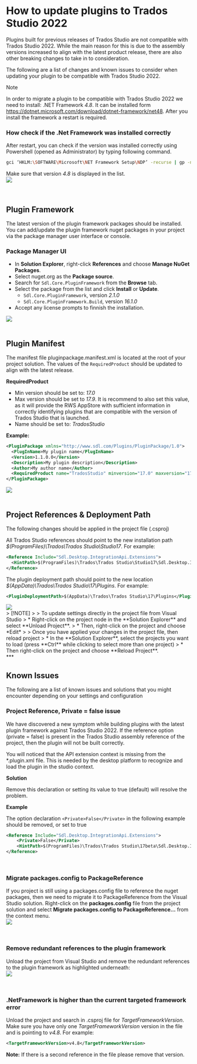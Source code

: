# How to update plugins to Trados Studio 2022

Plugins built for previous releases of Trados Studio are not compatible with Trados Studio 2022.  While the main reason for this is due to the assembly versions increased to align with the latest product release, there are also other breaking changes to take in to consideration. 

The following are a list of changes and known issues to consider when updating your plugin to be compatible with Trados Studio 2022.

> [!NOTE]
>
> In order to migrate a plugin to be compatible with Trados Studio 2022 we need to install:
> .NET Framework *4.8*. It can be installed form https://dotnet.microsoft.com/download/dotnet-framework/net48. After you install the framework a restart is required.

### How check if the .Net Framework was installed correctly
After restart, you can check if the version was installed correctly using Powershell (opened as Administrator) by typing following command.
```sh
gci ‘HKLM:\SOFTWARE\Microsoft\NET Framework Setup\NDP’ -recurse | gp -name Version -EA 0 | where { $_.PSChildName -match ‘^(?!S)\p{L}’} | select PSChildName, Version
```
Make sure that version *4.8* is displayed in the list.
<img style="display:block; margin: 0px" src="images/CheckInstalledNetFramework.png" />

<br/>

## Plugin Framework
The latest version of the plugin framework packages should be installed. You can add/update the plugin framework nuget packages in your project via the package manager user interface or console.
### Package Manager UI
* In **Solution Explorer**, right-click **References** and choose **Manage NuGet Packages**.
* Select nuget.org as the **Package source**.
* Search for `Sdl.Core.PluginFramework` from the **Browse** tab.
* Select the package from the list and click **Install** or **Update**.
  * `Sdl.Core.PluginFramework`, version _2.1.0_
  * `Sdl.Core.PluginFramework.Build`, version _16.1.0_
* Accept any license prompts to finnish the installation.
<img style="display:block; margin: 0px" src="images/UpdatePluginFrameworkPackages.gif" />

<br/>

## Plugin Manifest

The manifest file pluginpackage.manifest.xml is located at the root of your project solution.  The values of the `RequiredProduct` should be updated to align with the latest release.

<b>RequiredProduct</b>
* Min version should be set to: _17.0_
* Max version should be set to _17.9_.  It is recommend to also set this value, as it will provide the RWS AppStore with sufficient information in correctly identifying plugins that are compatible with the version of Trados Studio that is launched.
* Name should be set to: _TradosStudio_
 
**Example:**

~~~xml
<PluginPackage xmlns="http://www.sdl.com/Plugins/PluginPackage/1.0">
  <PlugInName>My plugin name</PlugInName>
  <Version>1.1.0.0</Version>
  <Description>My plugin description</Description>
  <Author>My author name</Author>
  <RequiredProduct name="TradosStudio" minversion="17.0" maxversion="17.9" />
</PluginPackage>
~~~
<img style="display:block; margin: 0px" src="images/UpdatePluginManifestFile.gif" />

<br/>

## Project References & Deployment Path
The following changes should be applied in the project file (.csproj)

All Trados Studio references should point to the new installation path *$(ProgramFiles)\Trados\Trados Studio\Studio17*. For example:

~~~xml
<Reference Include="Sdl.Desktop.IntegrationApi.Extensions">
  <HintPath>$(ProgramFiles)\Trados\Trados Studio\Studio17\Sdl.Desktop.IntegrationApi.Extensions.dll</HintPath>
</Reference>
~~~

The plugin deployment path should point to the new location *$(AppData)\Trados\Trados Studio\17\Plugins*.  For example:

~~~xml
<PluginDeploymentPath>$(AppData)\Trados\Trados Studio\17\Plugins</PluginDeploymentPath>
~~~
<img style="display:block; margin: 0px" src="images/UpdateProjectReferences.gif" />
> [!NOTE]
>
> To update settings directly in the project file from Visual Studio
> * Right-click on the project node in the **Solution Explorer** and select **Unload Project**.
> * Then, right-click on the project and choose *Edit* <projectname>
> 
> Once you have applied your changes in the project file, then reload project
> * In the **Solution Explorer**, select the projects you want to load (press **Ctrl** while clicking to select more than one project)
> * Then right-click on the project and choose **Reload Project**.

<br/>
***
<br/>

## Known Issues
The following are a list of known issues and solutions that you might encounter depending on your settings and configuration

### Project Reference, Private = false issue
We have discovered a new symptom while building plugins with the latest plugin framework against Trados Studio 2022. If the reference option (private = false) is present in the Trados Studio assembly reference of the project, then the plugin will not be built correctly. 

You will noticed that the API extension context is missing from the *.plugin.xml file. This is needed by the desktop platform to recognize and load the plugin in the studio context.

**Solution**

Remove this declaration or setting its value to true (default) will resolve the problem.

**Example**

The option declaration `<Private>False</Private>` in the following example should be removed, or set to true

~~~xml
<Reference Include="Sdl.Desktop.IntegrationApi.Extensions">
    <Private>False</Private>
    <HintPath>$(ProgramFiles)\Trados\Trados Studio\17beta\Sdl.Desktop.IntegrationApi.Extensions.dll</HintPath>
</Reference>
~~~

<br/>

### Migrate packages.config to PackageReference
If you project is still using a packages.config file to reference the nuget packages, then we need to migrate it to PackageReference from the Visual Studio solution.  Right-click on the **packages.config** file from the project solution and select **Migrate packages.config to PackageReference...** from the context menu.
<img style="display:block; margin: 0px" src="images/MigratePackagesConfig.png" />

<br/>

### Remove redundant references to the plugin framework
Unload the project from Visual Studio and remove the redundant references to the plugin framework as highlighted underneath:
<img style="display:block; margin: 0px" src="images/RedundantFrameworkReference.png" />

<br/>

### .NetFramework is higher than the current targeted framework error
Unload the project and search in .csproj file for _TargetFrameworkVersion_. Make sure you have only one _TargetFrameworkVersion_ version in the file and is pointing to _v4.8_. For example:

~~~xml
<TargetFrameworkVersion>v4.8</TargetFrameworkVersion>
~~~
**Note:** If there is a second reference in the file please remove that version.

